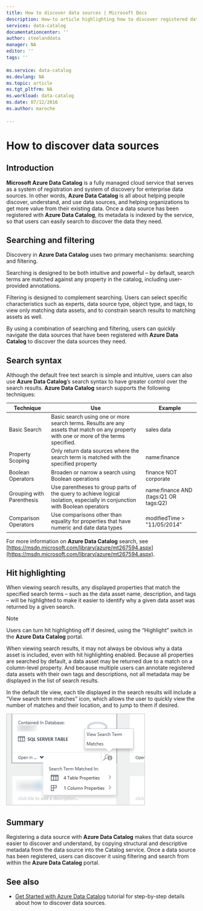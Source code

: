 ```yaml
---
title: How to discover data sources | Microsoft Docs
description: How-to article highlighting how to discover registered data assets with Azure Data Catalog, including searching and filtering and using the hit highlighting capabilities of the Azure Data Catalog portal.
services: data-catalog
documentationcenter: ''
author: steelanddata
manager: NA
editor: ''
tags: ''

ms.service: data-catalog
ms.devlang: NA
ms.topic: article
ms.tgt_pltfrm: NA
ms.workload: data-catalog
ms.date: 07/12/2016
ms.author: maroche

---
```

# How to discover data sources
## Introduction
**Microsoft Azure Data Catalog** is a fully managed cloud service that serves as a system of registration and system of discovery for enterprise data sources. In other words, **Azure Data Catalog** is all about helping people discover, understand, and use data sources, and helping organizations to get more value from their existing data. Once a data source has been registered with **Azure Data Catalog**, its metadata is indexed by the service, so that users can easily search to discover the data they need.

## Searching and filtering
Discovery in **Azure Data Catalog** uses two primary mechanisms: searching and filtering.

Searching is designed to be both intuitive and powerful – by default, search terms are matched against any property in the catalog, including user-provided annotations.

Filtering is designed to complement searching. Users can select specific characteristics such as experts, data source type, object type, and tags, to view only matching data assets, and to constrain search results to matching assets as well.

By using a combination of searching and filtering, users can quickly navigate the data sources that have been registered with **Azure Data Catalog** to discover the data sources they need.

## Search syntax
Although the default free text search is simple and intuitive, users can also use **Azure Data Catalog**’s search syntax to have greater control over the search results. **Azure Data Catalog** search supports the following techniques:

| Technique | Use | Example |
| --- | --- | --- |
| Basic Search |Basic search using one or more search terms. Results are any assets that match on any property with one or more of the terms specified. |sales data |
| Property Scoping |Only return data sources where the search term is matched with the specified property |name:finance |
| Boolean Operators |Broaden or narrow a search using Boolean operations |finance NOT corporate |
| Grouping with Parenthesis |Use parentheses to group parts of the query to achieve logical isolation, especially in conjunction with Boolean operators |name:finance AND (tags:Q1 OR tags:Q2) |
| Comparison Operators |Use comparisons other than equality for properties that have numeric and date data types |modifiedTime > "11/05/2014" |

For more information on **Azure Data Catalog** search, see [https://msdn.microsoft.com/library/azure/mt267594.aspx](https://msdn.microsoft.com/library/azure/mt267594.aspx).

## Hit highlighting
When viewing search results, any displayed properties that match the specified search terms – such as the data asset name, description, and tags – will be highlighted to make it easier to identify why a given data asset was returned by a given search.

> [!NOTE]
> Users can turn hit highlighting off if desired, using the “Highlight” switch in the **Azure Data Catalog** portal.
> 
> 

When viewing search results, it may not always be obvious why a data asset is included, even with hit highlighting enabled. Because all properties are searched by default, a data asset may be returned due to a match on a column-level property. And because multiple users can annotate registered data assets with their own tags and descriptions, not all metadata may be displayed in the list of search results.

In the default tile view, each tile displayed in the search results will include a “View search term matches” icon, which allows the user to quickly view the number of matches and their location, and to jump to them if desired.

 ![Hit highlighting and search matches in the Azure Data Catalog portal](./media/data-catalog-how-to-discover/search-matches.png)

## Summary
Registering a data source with **Azure Data Catalog** makes that data source easier to discover and understand, by copying structural and descriptive metadata from the data source into the Catalog service. Once a data source has been registered, users can discover it using filtering and search from within the **Azure Data Catalog** portal.

## See also
* [Get Started with Azure Data Catalog](data-catalog-get-started.md) tutorial for step-by-step details about how to discover data sources.

